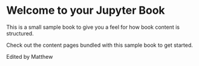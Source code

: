 Welcome to your Jupyter Book
============================

This is a small sample book to give you a feel for how book content is
structured.

Check out the content pages bundled with this sample book to get started.

Edited by Matthew